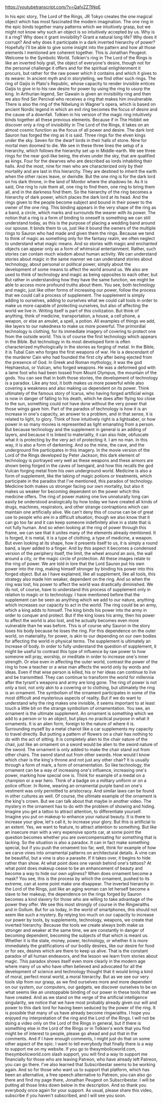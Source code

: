 https://youtubetranscript.com/?v=QafvZZTtNpE

 In his epic story, The Lord of the Rings, JR Tokyo creates the one magical object which has most fascinated the modern imagination. The one ring in the epic binds together many patterns which we intuitively grasp, but we might not know why such an object is so intuitively accepted by us. Why is it a ring? Why does it grant invisibility? Grant a natural long life? Why does it corrupt? And why does it participate in a dark inverted hierarchy of power? Hopefully I'll be able to give some insight into the pattern and how all those elements I mentioned are coherent together. This is Jonathan Peugeot. Welcome to the Symbolic World. Tolkien's ring in The Lord of the Rings is like an inverted holy grail, the object of everyone's desire, though not for the personal challenge it offers and for the spiritual enlightenment it procurs, but rather for the raw power which it contains and which it gives to its wearer. In ancient myth and in storytelling, we find other such rings. The ring of Gaijis in Plato's Republic, whose capacity to render invisible entices Gaijis to give in to his raw desire for power by using the ring to usurp the king. In Arthurian legend, Ser Gawain is given an invisibility ring and then we also find Ser Percival who receives a ring that makes him invulnerable. There is also the ring of the Nibelung in Wagner's opera, which is based on ancient Nordic legend in which an evil ring becomes the focus of desire and the cause of a downfall. Tolkien in his version of the magic ring intuitively binds together all these previous elements. Because if in The Hobbit we discover only a ring of invisibility in The Lord of the Rings, it takes on an almost cosmic function as the focus of all power and desire. The dark lord Sauron has forged the ring as it is said. Three rings for the elven kings under the sky. Seven for the dwarf lords in their halls of stone. Nine for mortal men doomed to die. We see in these three lines the setup of a hierarchy, which follows the hierarchy set up in Middle-earth. We see three rings for the near god-like being, the elves under the sky, that are qualified as kings. Four for the dwarves who are described as lords inhabiting their halls. And the most, nine for men who are characterized only by their mortality and are last in this hierarchy. They are destined to inherit the earth when the other races leave, or dwindle. But the one ring is for the dark lord on his dark throne, in the land of Mordor where the shadows lie. As it is said, One ring to rule them all, one ring to find them, one ring to bring them all, and in the darkness find them. So the hierarchy of the ring becomes a hierarchy of dark power, which places the dark lord at its head. And the rings given to the people become subject and bound in their power to the owner of the one ring. This binding appears in the very shape of the ring as a band, a circle, which marks and surrounds the wearer with its power. The notion that a ring is a form of binding to oneself is something we can still understand today, as this is the purpose of placing a wedding band around our spouse. It binds them to us, just like it bound the owners of the multiple rings to Sauron who had made and given them the rings. Because we tend to think of magic as something only for the fantasy realm, we often neglect to understand what magic means. And so stories with magic and enchanted objects can appear only as a form of whimsical entertainment. Rather, such stories can contain much wisdom about human activity. We can understand stories about magic in the same manner we can understand stories about technology, about personal or political power, simply about the development of some means to affect the world around us. We also are used to think of technology and magic as being opposites to each other, but But rather in understanding how they have the same function, we might be able to access more profound truths about them. You see, both technology and magic, just like other forms of increasing our power, follow the process that we could call a process of supplement. The supplement is simply adding to ourselves, adding to ourselves what we could call tools in order to make us more capable of protecting ourselves, but also of affecting the world we live in. Writing itself is part of this civilization. But think of anything, think of medicine, transportation, a house, a cell phone, a weapon, or else an amulet, a spell, a potion. All examples of things we add, like layers to our nakedness to make us more powerful. The primordial technology is clothing, for its immediate imagery of covering to protect one from the outside world. This is of course the first technology which appears in the Bible. But technology in its most developed form is often characterized mythologically in the stories as forging of metal. In the Bible, it is Tubal Cain who forges the first weapons of war. He is a descendant of the murderer Cain who had founded the first city after being ejected from the presence of God. In Greek and Roman mythology, it was the god Hephaestus, or Vulcan, who forged weapons. He was a deformed god with a lame foot who had been tossed from Mount Olympus, the mountain of the gods. You can see that in both those stories, the development of technology is a paradox. Like any tool, it both makes us more powerful while also covering a weakness and also making us dependent on its power. Think ultimately of the famous story of Icarus, who having forged artificial wings is now in danger of falling to his death, which he does after flying too close to the sun, something could not have done without the very power that those wings gave him. Part of the paradox of technology is how it is an increase in one's capacity, an answer to a problem, and in that sense, it is related to light, to glory. Think of how intuitively right is a lightsaber, or how power in so many movies is represented as light emanating from a person. But because technology and the supplement in general is an adding of layers, and because it is linked to materiality, it can also hide, obfuscate what it is protecting by the very act of protecting it. I am no man. In this way, it is also a form of darkening. And so the mine, the cave, and the underground fire participates in this imagery. In the movie version of the Lord of the Rings developed by Peter Jackson, this dark element of technology is portrayed very well as these weapons and these armors are shown being forged in the caves of Isengard, and how this recalls the god Vulcan forging metal from his own underground world. Medicine is also a form of supplement, like the taking of magic potions or treatments, which participate in the paradox that I've mentioned, this paradox of technology. Medicine both makes us stronger facing our own mortality, but also it makes us weaker for becoming dependent on the power which this medicine offers. The ring of power making one live unnaturally long can easily be understood analogically by how today we have created all kinds of drugs, machines, respirators, and other strange contraptions which can maintain one artificially alive. We can't deny this of course can be of great use to people who are in a difficult situation, though we also know that it can go too far and it can keep someone indefinitely alive in a state that is not fully human. And so when looking at the ring of power through this frame, we can see that it unites many of the elements already mentioned. It is forged, it is metal, it is a type of clothing, a type of medicine, a weapon. But even looking at its shape, how it presents itself to us, it is simply a round band, a layer added to a finger. And by this aspect it becomes a condensed version of the periphery itself, the limit, the wheel around an axis, the wall around a city, or the magic circle of protection. All these images relate to the ring of power. We are told in lore that the Lord Sauron put his own power into the ring, making himself stronger by binding his power into this forged object. But as I have explained, like all supplement, like all tools, this strategy also made him weaker, dependent on the ring. And so when the ring was lost, his power to affect the world was drastically diminished. We do not, of course, have to understand this process of supplement only in relation to magic or to technology. I have mentioned before that the supplement can be seen as anything which we add to our nature, anything which increases our capacity to act in the world. The ring could be an army, which a king adds to himself. The king binds his power into the army in order to conquer and protect. But if the king loses his army, then his power to affect the world is also lost, and he actually becomes even more vulnerable than he was before. This is of course why Sauron in the story loses his body because he loses the ring. For this dependence on the outer world, on materiality, for power, is akin to our depending on our own bodies for affecting the world in physical terms. The supplement is ultimately an increase of body. In order to fully understand the question of supplement, it might be useful to contrast this type of influence by raw power to how someone will pray, worship, or meditate in order to increase one's inner strength. Or else even in affecting the outer world, contrast the power of the ring to how a teacher or a wise man affects the world only by words and ideas. Even if that wise person is killed, his or her ideas can continue to live and be transmitted. They can continue to transform the world for millennia after the tyrant's weapons and army are long gone. The ring of power is not only a tool, not only akin to a covering or to clothing, but ultimately the ring is an ornament. The symbolism of the ornament participates in some of the most difficult and mysterious aspects of reality. But if we do want to understand why the ring makes one invisible, it seems important to at least touch a little bit on the strange symbolism of ornamentation. You see, an ornament is the ultimate supplement. An ornament is something which we add to a person or to an object, but plays no practical purpose in what it ornaments. It is an alien form, foreign to the nature of where it is. Surrounding myself by a metal chariot like a car supplements my capacity to travel directly. But putting a pattern of flowers on a chair has nothing to do with the act of sitting. It is completely alien to the chair nature of the chair, just like an ornament on a sword would be alien to the sword nature of the sword. The ornament is only added to make the chair stand out from other chairs. The sword stand out from other swords. How would I know which chair is the king's throne and not just any other chair? It is usually through a form of mark, a form of ornamentation. So like technology, the ornament can be a way of increasing one's influence, increasing one's power, marking how special one is. Think for example of a medal on a champion or a war hero. Think of a badge on a military uniform or on a police officer. In Rome, wearing an ornamental purple band on one's vestment was only permitted to aristocracy. And similar laws can be found in other cultures as well. Of course, the ultimate example of the ornament is the king's crown. But we can talk about that maybe in another video. The mystery in the ornament has to do with the problem of showing and hiding. Imagine you get a tattoo to attract attention, to differentiate yourself. Imagine you put on makeup to enhance your natural beauty. It is there to increase your glow, let's call it, to increase your glory. But this is artificial to an extent. Yes, we want to feature, to attract attention to something. But like an insecure man with a very expensive sports car, at some point the question becomes whether you are overcompensating for something that is lacking. So the situation is also a paradox. It can in fact make something special, but if you push the ornament too far, well, think for example of how we carve vines into ornamental patterns on architectural details. A vine can be beautiful, but a vine is also a parasite. If it takes over, it begins to hide rather than show. At what point does one vanish behind one's tattoos? At what point does makeup cease to be an enhancement of beauty and become a way to hide our own ugliness? When does ornament become a mask? You see, this is the process by which the ornament, pushed to its extreme, can at some point make one disappear. The inverted hierarchy in the Lord of the Rings, just like an aging woman can let herself become a slave to her makeup, the dependence on the rings forged by Sauron becomes a kind slavery for those who are willing to take advantage of the power they offer. We see this most strongly of course in the Ringwraiths and in Gollum. But for us today, in the world of smartphones, this should not seem like such a mystery. By relying too much on our capacity to increase our power by tools, by supplements, technology, weapons, we create that inverted hierarchy. Because the tools we create always both make us stronger and weaker at the same time, we are constantly in danger of becoming dependent, becoming the subjects of that which is meant us. Whether it is the state, money, power, technology, or whether it is more immediately the gratifications of our bodily desires, like our desire for food or for sex, desires which are there to keep us alive. That is the constant paradox of all human endeavors, and the lesson we learn from stories about magic. This paradox shows itself even more clearly in the modern age where many of us who have often believed and advocated for all the development of science and technology thought that it would bring a kind of moral, perfect moral world, a moral hierarchy. But as we see our very tools slip from our grasp, as we find ourselves more and more dependent on our system, our computers, our gadgets, we discover ourselves to be on what seems like an unstoppable binding of our power in these tools that we have created. And as we stand on the verge of the artificial intelligence singularity, we notice that we have most probably already given our will and power to this dark lord for having been seduced by the power of the ring. It is possible that many of us have already become ringwraiths. I hope you enjoyed my interpretation of the ring and the Lord of the Rings. I will not be doing a video only on the Lord of the Rings in general, but if there is something else in the Lord of the Rings or in Tolkien's work that you find might be of interest to people, please go ahead and put that in the comments. And if I have enough comments, I might just do that on some other aspect of the epic. I want to tell everybody that finally there is a way to support me on my website. If you go to thesymbolicworld.com, thesymbolicworld.com slash support, you will find a way to support me financially for those who are leaving Patreon, who have already left Patreon, you can go there. I've also learned that Subscribestar seems to be working again. And so for those who want us to support that platform, which has been an alternative, a free speech alternative to Patreon, you can also go there and find my page there, Jonathan Peugeot on Subscribestar. I will be putting all those links down below in the description. And so thank you everybody once again for your support. As usual, please share this video, subscribe if you haven't subscribed, and I will see you soon.